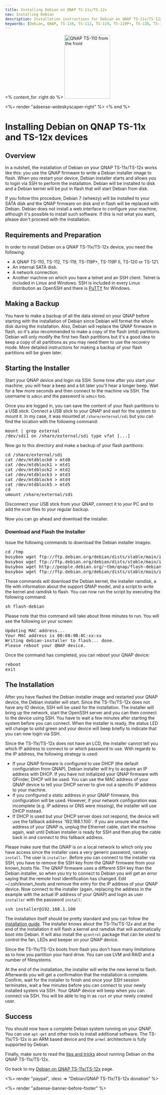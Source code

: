 ```yaml
---
title: Installing Debian on QNAP TS-11x/TS-12x
nav: Installing Debian
description: Installation instructions for Debian on QNAP TS-11x/TS-12x
keywords: [Debian, QNAP, TS-110, TS-112, TS-119, TS-119P+, TS-120, TS-121, ARM, armel, installation]
---
```


<% content_for :right do %>
<img src = "../images/r_qnap_ts110.jpg" class="border" alt="QNAP TS-110 from the front" width="148" height="206" />

<%= render "adsense-wideskyscaper-right" %>
<% end %>

<h1>Installing Debian on QNAP TS-11x and TS-12x devices</h1>

<h2>Overview</h2>

In a nutshell, the installation of Debian on your QNAP TS-11x/TS-12x works like
this: you use the QNAP firmware to write a Debian installer image to flash.
When you restart your device, Debian installer starts and allows you to
login via SSH to perform the installation.  Debian will be installed to
disk and a Debian kernel will be put in flash that will start Debian from
disk.

If you follow this procedure, Debian 7 (wheezy) will be installed to
your SATA disk and the QNAP firmware on disk and in flash will be replaced
with Debian.  Debian does not install a web interface to configure your
machine, although it's possible to install such software.  If this is not
what you want, please don't proceed with the installation.

<h2>Requirements and Preparation</h2>

In order to install Debian on a QNAP TS-11x/TS-12x device, you need the following:

<ul>

<li>A QNAP TS-110, TS-112, TS-119, TS-119P+, TS-119P II, TS-120 or TS-121.</li>

<li>An internal SATA disk.</li>

<li>A network connection.</li>

<li>Another machine on which you have a telnet and an SSH client.  Telnet
is included in Linux and Windows.  SSH is included in every Linux
distribution as OpenSSH and there is <a href =
"http://www.chiark.greenend.org.uk/~sgtatham/putty/download.html">PuTTY</a>
for Windows.</li>

</ul>

<h2>Making a Backup</h2>

You have to make a backup of all the data stored on your QNAP before
starting with the installation of Debian since Debian will format the whole
disk during the installation.  Also, Debian will replace the QNAP firmware
in flash, so it's also recommended to make a copy of the flash (mtd)
partitions.  Debian will only modify the first two flash partitions but
it's a good idea to keep a copy of all partitions as you may need them to
use the recovery mode.  More detailed instructions for making a backup of
your flash partitions will be given later.

<h2>Starting the Installer</h2>

Start your QNAP device and login via SSH.  Some time after you start your
machine, you will hear a beep and a bit later you'll hear a longer beep.
Wait for a few more seconds and then connect to the machine via SSH.  The
username is `admin` and the password is `admin` too.

Once you are logged in, you can save the content of your flash partitions
to a USB stick.  Connect a USB stick to your QNAP and wait for the system
to mount it.  In my case, it was mounted at `/share/external/sdi` but you
can find the location with the following command:

<div class="code">
<pre>
mount | grep external
/dev/sdi1 on /share/external/<span class="input">sdi</span> type vfat [...]
</pre>
</div>

Now go to this directory and make a backup of your flash partitions:

<div class="code">
<pre>
cd /share/external/sdi
cat /dev/mtdblock0 &gt; mtd0
cat /dev/mtdblock1 &gt; mtd1
cat /dev/mtdblock2 &gt; mtd2
cat /dev/mtdblock3 &gt; mtd3
cat /dev/mtdblock4 &gt; mtd4
cat /dev/mtdblock5 &gt; mtd5
cd
umount /share/external/sdi
</pre>
</div>

Disconnect your USB stick from your QNAP, connect it to your PC and to add
the `mtdX` files to your regular backup.

Now you can go ahead and download the installer.

<h3><a id = "download">Download and Flash the Installer</a></h3>

Issue the following commands to download the Debian installer images:

<div class="code">
<pre>
cd /tmp
busybox wget ftp://ftp.debian.org/debian/dists/stable/main/installer-armel/current/images/kirkwood/network-console/qnap/ts-119/initrd.gz
busybox wget ftp://ftp.debian.org/debian/dists/stable/main/installer-armel/current/images/kirkwood/network-console/qnap/ts-119/kernel
busybox wget http://people.debian.org/~tbm/qnap/flash-debian
busybox wget ftp://ftp.debian.org/debian/dists/stable/main/installer-armel/current/images/kirkwood/network-console/qnap/ts-119/model
</pre>
</div>

These commands will download the Debian kernel, the installer ramdisk, a
file with information about the support QNAP model, and a script to write
the kernel and ramdisk to flash.  You can now run the script by executing
the following command:

<div class="code">
<pre>
sh flash-debian
</pre>
</div>

Please note that this command will take about three minutes to run.  You
will see the following on your screen:

<div class="code">
<pre>
Updating MAC address...
Your MAC address is 00:08:9B:8C:xx:xx
Writing debian-installer to flash... done.
Please reboot your QNAP device.
</pre>
</div>

Once the command has completed, you can reboot your QNAP device:

<div class="code">
<pre>
reboot
exit
</pre>
</div>

<h2><a id = "install">The Installation</a></h2>

After you have flashed the Debian installer image and restarted your QNAP
device, the Debian installer will start.  Since the TS-11x/TS-12x does not have
any IO device, SSH will be used for the installation.  The installer will
bring up the network, start the OpenSSH server and you can then connect to
the device using SSH.  You have to wait a few minutes after starting the
system before you can connect.  When the installer is ready, the status LED
will change to solid green and your device will beep briefly to indicate
that you can now login via SSH.

<a id = "net-config"></a>

Since the TS-11x/TS-12x does not have an LCD, the installer cannot tell you which
IP address to connect to or which password to use.  With regards to the IP
address, the following strategy is used:

<ul>

<li>If your QNAP firmware is configured to use DHCP (the default
configuration from QNAP), Debian installer will try to acquire an IP
address with DHCP.  If you have not initialized your QNAP firmware with
QFinder, DHCP will be used.  You can use the MAC address of your QNAP
device to tell your DHCP server to give out a specific IP address to your
machine.</li>

<li>If you configured a static address in your QNAP firmware, this
configuration will be used.  However, if your network configuration was
incomplete (e.g. IP address or DNS were missing), the installer will use
DHCP instead.</li>

<li>If DHCP is used but your DHCP server does not respond, the device will
use the fallback address `192.168.1.100`.  If you are unsure what the
address of your QNAP is, unplug the Ethernet cable, start the machine
again, wait until Debian installer is ready for SSH and then plug the cable
back in and connect to this fallback address.</li>

</ul>

Please make sure that the QNAP is on a local network to which only you
have access since the installer uses a very generic password, namely
`install`. The user is `installer`.  Before you can connect to the
installer via SSH, you have to remove the SSH key from the QNAP firmware
from your known_hosts file.  The QNAP firmware uses a different SSH key
than the Debian installer, so when you try to connect to Debian you will
get an error saying that the remote host identification has changed.  Edit
~/.ssh/known_hosts and remove the entry for the IP address of your QNAP
device.  Now connect to the installer (again, replacing the address in the
example with the actual IP address of your QNAP) and login as user
`installer` with the password `install`:

<div class="code">
<pre>
ssh installer@<span class="input">192.168.1.100</span>
</pre>
</div>

The installation itself should be pretty standard and you can follow the <a
href = "http://www.debian.org/releases/stable/armel/">installation
guide</a>.  The installer knows about the TS-11x/TS-12x and at the end of the
installation it will flash a kernel and ramdisk that will automatically
boot into Debian.  It will also install the `qcontrol` package that can be
used to control the fan, LEDs and beeper on your QNAP device.

Since the TS-11x/TS-12x boots from flash you don't have many limitations as to how
you partition your hard drive.  You can use LVM and RAID and a number of
filesystems.

At the end of the installation, the installer will write the new kernel to
flash.  Afterwards you will get a confirmation that the installation is
complete.  Confirm, wait for the installer to finish and once your SSH
session terminates, wait a few minutes before you can connect to your newly
installed system via SSH.  Your QNAP device will beep when you can connect via
SSH.  You will be able to log in as `root` or your newly created
user.

<h2>Success</h2>

You should now have a complete Debian system running on your QNAP.  You can
use `apt-get` and other tools to install additional software.  The
TS-11x/TS-12x is an ARM based device and the `armel` architecture is fully
supported by Debian.

Finally, make sure to read the <a href = "../tips/">tips and tricks</a>
about running Debian on the QNAP TS-11x/TS-12x.

Go back to my <a href = "..">Debian on QNAP TS-11x/TS-12x</a> page.

<%= render "paypal", :desc => "Debian/QNAP TS-11x/TS-12x donation" %>

<div class="bbf">
<%= render "adsense-banner-before-footer" %>
</div>

